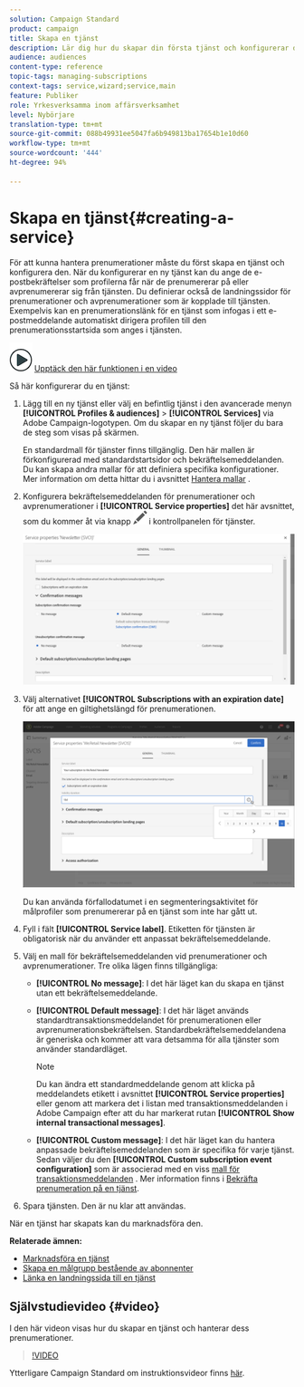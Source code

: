 ```yaml
---
solution: Campaign Standard
product: campaign
title: Skapa en tjänst
description: Lär dig hur du skapar din första tjänst och konfigurerar den för att skicka e-postbekräftelser till dina prenumeranter.
audience: audiences
content-type: reference
topic-tags: managing-subscriptions
context-tags: service,wizard;service,main
feature: Publiker
role: Yrkesverksamma inom affärsverksamhet
level: Nybörjare
translation-type: tm+mt
source-git-commit: 088b49931ee5047fa6b949813ba17654b1e10d60
workflow-type: tm+mt
source-wordcount: '444'
ht-degree: 94%

---
```



# Skapa en tjänst{#creating-a-service}

För att kunna hantera prenumerationer måste du först skapa en tjänst och konfigurera den.  När du konfigurerar en ny tjänst kan du ange de e-postbekräftelser som profilerna får när de prenumererar på eller avprenumererar sig från tjänsten.  Du definierar också de landningssidor för prenumerationer och avprenumerationer som är kopplade till tjänsten.  Exempelvis kan en prenumerationslänk för en tjänst som infogas i ett e-postmeddelande automatiskt dirigera profilen till den prenumerationsstartsida som anges i tjänsten.

![](assets/do-not-localize/how-to-video.png) [Upptäck den här funktionen i en video](#video)

Så här konfigurerar du en tjänst:

1. Lägg till en ny tjänst eller välj en befintlig tjänst i den avancerade menyn **[!UICONTROL Profiles & audiences]** > **[!UICONTROL Services]** via Adobe Campaign-logotypen.  Om du skapar en ny tjänst följer du bara de steg som visas på skärmen.

   En standardmall för tjänster finns tillgänglig.  Den här mallen är förkonfigurerad med standardstartsidor och bekräftelsemeddelanden.  Du kan skapa andra mallar för att definiera specifika konfigurationer.  Mer information om detta hittar du i avsnittet [Hantera mallar](../../start/using/marketing-activity-templates.md) .

1. Konfigurera bekräftelsemeddelanden för prenumerationer och avprenumerationer i **[!UICONTROL Service properties]** det här avsnittet, som du kommer åt via knapp ![](assets/edit_darkgrey-24px.png) i kontrollpanelen för tjänster.

   ![](assets/lp_service_parameters.png)

1. Välj alternativet **[!UICONTROL Subscriptions with an expiration date]** för att ange en giltighetslängd för prenumerationen.

   ![](assets/lp_service_expiration.png)

   Du kan använda förfallodatumet i en segmenteringsaktivitet för målprofiler som prenumererar på en tjänst som inte har gått ut.

1. Fyll i fält **[!UICONTROL Service label]**.  Etiketten för tjänsten är obligatorisk när du använder ett anpassat bekräftelsemeddelande.

1. Välj en mall för bekräftelsemeddelanden vid prenumerationer och avprenumerationer.  Tre olika lägen finns tillgängliga:

   * **[!UICONTROL No message]**: I det här läget kan du skapa en tjänst utan ett bekräftelsemeddelande.
   * **[!UICONTROL Default message]**: I det här läget används standardtransaktionsmeddelandet för prenumerationen eller avprenumerationsbekräftelsen.  Standardbekräftelsemeddelandena är generiska och kommer att vara detsamma för alla tjänster som använder standardläget.

      >[!NOTE]
      >
      >Du kan ändra ett standardmeddelande genom att klicka på meddelandets etikett i avsnittet **[!UICONTROL Service properties]** eller genom att markera det i listan med transaktionsmeddelanden i Adobe Campaign efter att du har markerat rutan **[!UICONTROL Show internal transactional messages]**.

   * **[!UICONTROL Custom message]**: I det här läget kan du hantera anpassade bekräftelsemeddelanden som är specifika för varje tjänst.  Sedan väljer du den **[!UICONTROL Custom subscription event configuration]** som är associerad med en viss [mall för transaktionsmeddelanden](../../channels/using/getting-started-with-transactional-msg.md) .  Mer information finns i [Bekräfta prenumeration på en tjänst](../../audiences/using/confirming-subscription-to-a-service.md).

1. Spara tjänsten.  Den är nu klar att användas.

När en tjänst har skapats kan du marknadsföra den.

**Relaterade ämnen:**

* [Marknadsföra en tjänst](../../audiences/using/promoting-a-service.md)
* [Skapa en målgrupp bestående av abonnenter](../../audiences/using/creating-audiences.md#creating-list-audiences)
* [Länka en landningssida till en tjänst](../../channels/using/configuring-landing-page.md#linking-a-landing-page-to-a-service)

## Självstudievideo {#video}

I den här videon visas hur du skapar en tjänst och hanterar dess prenumerationer.

>[!VIDEO](https://video.tv.adobe.com/v/24673?quality=12)

Ytterligare Campaign Standard om instruktionsvideor finns [här](https://experienceleague.adobe.com/docs/campaign-standard-learn/tutorials/overview.html?lang=sv).
